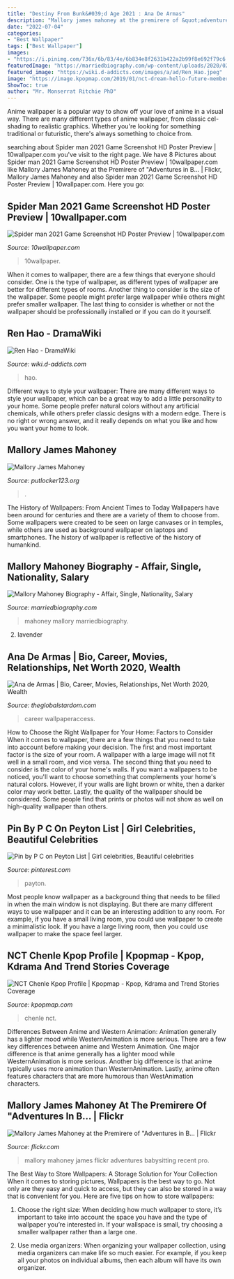 ```yaml
---
title: "Destiny From Bunk&#039;d Age 2021 : Ana De Armas"
description: "Mallory james mahoney at the premirere of &quot;adventures in b…"
date: "2022-07-04"
categories:
- "Best Wallpaper"
tags: ["Best Wallpaper"]
images:
- "https://i.pinimg.com/736x/6b/83/4e/6b834e8f2631b422a2b99f8e692f79c6.jpg"
featuredImage: "https://marriedbiography.com/wp-content/uploads/2020/02/136588-Mallory-Mahoney-cute-smile-300x300.jpg"
featured_image: "https://wiki.d-addicts.com/images/a/ad/Ren_Hao.jpeg"
image: "https://image.kpopmap.com/2019/01/nct-dream-hello-future-member-profile-Chenle.jpg"
ShowToc: true
author: "Mr. Monserrat Ritchie PhD"
---
```



Anime wallpaper is a popular way to show off your love of anime in a visual way. There are many different types of anime wallpaper, from classic cel-shading to realistic graphics. Whether you're looking for something traditional or futuristic, there's always something to choice from.

	

		
searching about Spider man 2021 Game Screenshot HD Poster Preview | 10wallpaper.com you've visit to the right page. We have 8 Pictures about Spider man 2021 Game Screenshot HD Poster Preview | 10wallpaper.com like Mallory James Mahoney at the Premirere of &quot;Adventures in B… | Flickr, Mallory James Mahoney and also Spider man 2021 Game Screenshot HD Poster Preview | 10wallpaper.com. Here you go:
		
    
## Spider Man 2021 Game Screenshot HD Poster Preview | 10wallpaper.com

<img loading=lazy src="https://www.10wallpaper.com/wallpaper/2560x1440/2101/Spider_man_2021_Game_Screenshot_HD_Poster_2560x1440.jpg" onerror="this.onerror=null;this.src='https://tse1.mm.bing.net/th?id=OIP.N9mXgpCQv_a948RgM-OhggHaEK&amp;pid=15.1';" alt="Spider man 2021 Game Screenshot HD Poster Preview | 10wallpaper.com">

_Source: 10wallpaper.com_

>10wallpaper. 

	

When it comes to wallpaper, there are a few things that everyone should consider. One is the type of wallpaper, as different types of wallpaper are better for different types of rooms. Another thing to consider is the size of the wallpaper. Some people might prefer large wallpaper while others might prefer smaller wallpaper. The last thing to consider is whether or not the wallpaper should be professionally installed or if you can do it yourself.

    
## Ren Hao - DramaWiki

<img loading=lazy src="https://wiki.d-addicts.com/images/a/ad/Ren_Hao.jpeg" onerror="this.onerror=null;this.src='https://tse2.mm.bing.net/th?id=OIP.TzQWUKxEcdyOwvE3uNM3TgAAAA&amp;pid=15.1';" alt="Ren Hao - DramaWiki">

_Source: wiki.d-addicts.com_

>hao. 

	

Different ways to style your wallpaper:
There are many different ways to style your wallpaper, which can be a great way to add a little personality to your home. Some people prefer natural colors without any artificial chemicals, while others prefer classic designs with a modern edge. There is no right or wrong answer, and it really depends on what you like and how you want your home to look.

    
## Mallory James Mahoney

<img loading=lazy src="https://image.tmdb.org/t/p/w342/14g9bYJ5O5CLs9CJ4goU6neFERf.jpg" onerror="this.onerror=null;this.src='https://tse4.mm.bing.net/th?id=OIP.FLFof3SOJR8YxrhDn5G-TAAAAA&amp;pid=15.1';" alt="Mallory James Mahoney">

_Source: putlocker123.org_

>. 

	

The History of Wallpapers: From Ancient Times to Today
Wallpapers have been around for centuries and there are a variety of them to choose from. Some wallpapers were created to be seen on large canvases or in temples, while others are used as background wallpaper on laptops and smartphones. The history of wallpaper is reflective of the history of humankind.

    
## Mallory Mahoney Biography - Affair, Single, Nationality, Salary

<img loading=lazy src="https://marriedbiography.com/wp-content/uploads/2020/02/136588-Mallory-Mahoney-cute-smile-300x300.jpg" onerror="this.onerror=null;this.src='https://tse4.mm.bing.net/th?id=OIP.5HGkZc2iWw08it6z4QBWkwAAAA&amp;pid=15.1';" alt="Mallory Mahoney Biography - Affair, Single, Nationality, Salary">

_Source: marriedbiography.com_

>mahoney mallory marriedbiography. 

	

2. lavender 

    
## Ana De Armas | Bio, Career, Movies, Relationships, Net Worth 2020, Wealth

<img loading=lazy src="https://theglobalstardom.com/wp-content/uploads/2020/09/Ana-de-Armas-pic-1024x676.jpg" onerror="this.onerror=null;this.src='https://tse2.mm.bing.net/th?id=OIP.EJR28M3hR2RtdsVixpWw6gHaE4&amp;pid=15.1';" alt="Ana de Armas | Bio, Career, Movies, Relationships, Net Worth 2020, Wealth">

_Source: theglobalstardom.com_

>career wallpaperaccess. 

	

How to Choose the Right Wallpaper for Your Home: Factors to Consider
When it comes to wallpaper, there are a few things that you need to take into account before making your decision. The first and most important factor is the size of your room. A wallpaper with a large image will not fit well in a small room, and vice versa. 
The second thing that you need to consider is the color of your home's walls. If you want a wallpapers to be noticed, you'll want to choose something that complements your home's natural colors. However, if your walls are light brown or white, then a darker color may work better. 
Lastly, the quality of the wallpaper should be considered. Some people find that prints or photos will not show as well on high-quality wallpaper than others.

    
## Pin By P C On Peyton List | Girl Celebrities, Beautiful Celebrities

<img loading=lazy src="https://i.pinimg.com/736x/6b/83/4e/6b834e8f2631b422a2b99f8e692f79c6.jpg" onerror="this.onerror=null;this.src='https://tse4.mm.bing.net/th?id=OIP.bNdY75Ti-kMqUP0Y2JIvFwAAAA&amp;pid=15.1';" alt="Pin by P C on Peyton List | Girl celebrities, Beautiful celebrities">

_Source: pinterest.com_

>payton. 

	

Most people know wallpaper as a background thing that needs to be filled in when the main window is not displaying. But there are many different ways to use wallpaper and it can be an interesting addition to any room. For example, if you have a small living room, you could use wallpaper to create a minimalistic look. If you have a large living room, then you could use wallpaper to make the space feel larger.

    
## NCT Chenle Kpop Profile | Kpopmap - Kpop, Kdrama And Trend Stories Coverage

<img loading=lazy src="https://image.kpopmap.com/2019/01/nct-dream-hello-future-member-profile-Chenle.jpg" onerror="this.onerror=null;this.src='https://tse1.mm.bing.net/th?id=OIP.FSk_z-DlA0IGQRrUKre8GQHaHa&amp;pid=15.1';" alt="NCT Chenle Kpop Profile | Kpopmap - Kpop, Kdrama and Trend Stories Coverage">

_Source: kpopmap.com_

>chenle nct. 

	

Differences Between Anime and Western Animation: Animation generally has a lighter mood while WesternAnimation is more serious.
There are a few key differences between anime and Western Animation. One major difference is that anime generally has a lighter mood while WesternAnimation is more serious. Another big difference is that anime typically uses more animation than WesternAnimation. Lastly, anime often features characters that are more humorous than WestAnimation characters.

    
## Mallory James Mahoney At The Premirere Of &quot;Adventures In B… | Flickr

<img loading=lazy src="https://live.staticflickr.com/7057/27884446745_30c01d1281_b.jpg" onerror="this.onerror=null;this.src='https://tse1.mm.bing.net/th?id=OIP.Y9K9JbhDcwGCEI0vYjU-CgHaLL&amp;pid=15.1';" alt="Mallory James Mahoney at the Premirere of &quot;Adventures in B… | Flickr">

_Source: flickr.com_

>mallory mahoney james flickr adventures babysitting recent pro. 

	

The Best Way to Store Wallpapers: A Storage Solution for Your Collection
When it comes to storing pictures, Wallpapers is the best way to go. Not only are they easy and quick to access, but they can also be stored in a way that is convenient for you. Here are five tips on how to store wallpapers:
1) Choose the right size: When deciding how much wallpaper to store, it’s important to take into account the space you have and the type of wallpaper you’re interested in. If your wallspace is small, try choosing a smaller wallpaper rather than a large one.

2) Use media organizers: When organizing your wallpaper collection, using media organizers can make life so much easier. For example, if you keep all your photos on individual albums, then each album will have its own organizer.

